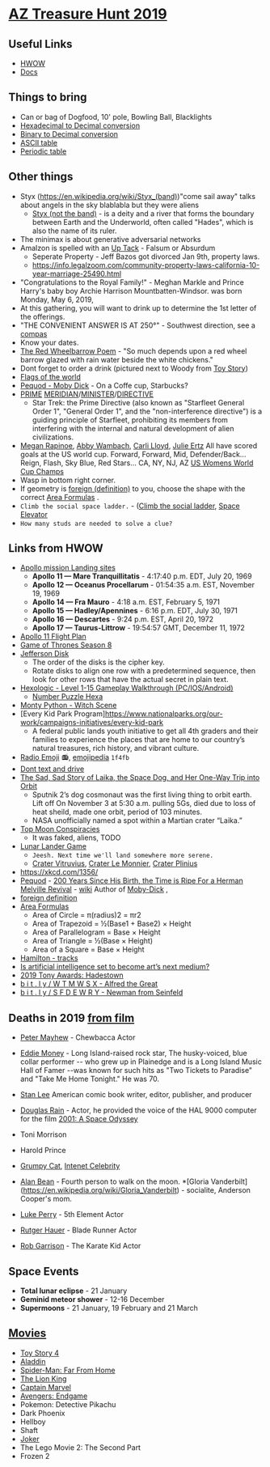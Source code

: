 # [AZ Treasure Hunt 2019](https://www.aztreasurehunt.org)


## Useful Links
* [HWOW](https://static1.squarespace.com/static/5897cdaf1b10e38edfed6ea7/t/5d94080b2b724c0a5185730f/1569982476384/HWOW_2019_Final.pdf)
* [Docs](https://www.aztreasurehunt.org/docs)

## Things to bring
* Can or bag of Dogfood, 10' pole, Bowling Ball, Blacklights
* [Hexadecimal to Decimal conversion](http://wims.unice.fr/wims/en_tool~number~baseconv.en.html)
* [Binary to Decimal conversion](https://www.rapidtables.com/convert/number/decimal-to-binary.html)
* [ASCII table](http://www.asciitable.com/)
* [Periodic table](https://www.ptable.com/)

## Other things
* Styx (https://en.wikipedia.org/wiki/Styx_(band))"come sail away" talks about angels in the sky blablabla but they were aliens
	* [Styx (not the band)](https://en.wikipedia.org/wiki/Styx) - is a deity and a river that forms the boundary between Earth and the Underworld, often called "Hades", which is also the name of its ruler. 
* The minimax is about generative adversarial networks
* AmaIzon is spelled with an [Up Tack](https://en.wikipedia.org/wiki/Up_tack) - Falsum or Absurdum
	* Seperate Property - Jeff Bazos got divorced Jan 9th, property laws. 
	* https://info.legalzoom.com/community-property-laws-california-10-year-marriage-25490.html
* "Congratulations to the Royal Family!" -  Meghan Markle and Prince Harry's baby boy Archie Harrison Mountbatten-Windsor. was born Monday, May 6, 2019, 
* At this gathering, you will want to drink up to determine the 1st letter of the offerings.
* "THE CONVENIENT ANSWER IS AT 250°" - Southwest direction, see a [compas](https://ambientweather.net/wp-content/uploads/2019/03/compass-rose.jpg)
* Know your dates.
* [The Red Wheelbarrow Poem](https://en.wikipedia.org/wiki/The_Red_Wheelbarrow) - "So much depends
upon a red wheel barrow glazed with rain water beside the white chickens."
* Dont forget to order a drink (pictured next to Woody from [Toy Story](https://en.wikipedia.org/wiki/Toy_Story_4))
* [Flags of the world](https://previews.123rf.com/images/panyamail/panyamail1805/panyamail180500343/102155432-all-flags-of-the-world-in-alphabetical-order-rectangle-glossy-style.jpg)
* [Pequod - Moby Dick](https://en.wikipedia.org/wiki/Pequod_\(Moby-Dick\)) - On a Coffe cup, Starbucks? 
* [PRIME](https://blogs.scientificamerican.com/roots-of-unity/why-isnt-1-a-prime-number/) [MERIDIAN](https://en.wikipedia.org/wiki/Prime_meridian)/[MINISTER](https://en.wikipedia.org/wiki/Prime_minister)/[DIRECTIVE](https://en.wikipedia.org/wiki/Prime_Directive)
	* Star Trek: the Prime Directive (also known as "Starfleet General Order 1", "General Order 1", and the "non-interference directive") is a guiding principle of Starfleet, prohibiting its members from interfering with the internal and natural development of alien civilizations.
* [Megan Rapinoe](https://en.wikipedia.org/wiki/Megan_Rapinoe), [Abby Wambach](https://en.wikipedia.org/wiki/Abby_Wambach), [Carli Lloyd](https://en.wikipedia.org/wiki/Carli_Lloyd), [Julie Ertz](https://en.wikipedia.org/wiki/Julie_Ertz) All have scored goals at the US world cup. Forward, Forward, Mid, Defender/Back... Reign, Flash, Sky Blue, Red Stars... CA, NY, NJ, AZ [US Womens World Cup Champs](https://en.wikipedia.org/wiki/United_States_women%27s_national_soccer_team)
* Wasp in bottom right corner.
* If geometry is [foreign (definition)](https://www.merriam-webster.com/dictionary/foreign) to you, choose the shape with the correct [Area Formulas](https://www.shmoop.com/basic-geometry/area-formulas.html) .
* `Climb the social space ladder.` -  ([Climb the social ladder](https://idioms.thefreedictionary.com/climb+the+social+ladder), [Space Elevator](https://en.wikipedia.org/wiki/Space_elevator)
* `How many studs are needed to solve a clue?` 

## Links from HWOW
* [Apollo mission Landing sites](https://airandspace.si.edu/explore-and-learn/topics/apollo/apollo-program/landing-missions/sites.cfm)
	* **Apollo 11 — Mare Tranquillitatis** - 4:17:40 p.m. EDT, July 20, 1969
	* **Apollo 12 — Oceanus Procellarum** - 01:54:35 a.m. EST, November 19, 1969
	* **Apollo 14 — Fra Mauro** - 4:18 a.m. EST, February 5, 1971
	* **Apollo 15 — Hadley/Apennines** - 6:16 p.m. EDT, July 30, 1971
	* **Apollo 16 — Descartes** - 9:24 p.m. EST, April 20, 1972
	* **Apollo 17 — Taurus-Littrow** - 19:54:57 GMT, December 11, 1972
* [Apollo 11 Flight Plan](https://www.smithsonianmag.com/us-history/apollo-11-flight-plan-180957225/)
* [Game of Thrones Season 8](https://en.wikipedia.org/wiki/Game_of_Thrones_\(season_8\)#Episodes)
* [Jefferson Disk](https://en.wikipedia.org/wiki/Jefferson_disk)
	* The order of the disks is the cipher key.
	* Rotate disks to align one row with a predetermined sequence, then look for other rows that have the actual secret in plain text.
* [Hexologic - Level 1-15 Gameplay Walkthrough (PC/IOS/Android)](https://www.youtube.com/watch?v=PlsKv4Cn6ZE)
	* [Number Puzzle Hexa](https://play.google.com/store/apps/details?id=com.bitmango.go.numberpuzzlehexa&hl=en_US)
* [Monty Python - Witch Scene](https://www.youtube.com/watch?v=yp_l5ntikaU)
* [Every Kid Park Program]https://www.nationalparks.org/our-work/campaigns-initiatives/every-kid-park
	* A federal public lands youth initiative to get all 4th graders and their families to experience the places that are home to our country’s natural treasures, rich history, and vibrant culture.
* [Radio Emoji](https://unicode.org/emoji/charts/full-emoji-list.html#1f4fb) :radio:, [emojipedia](https://emojipedia.org/radio/) `1f4fb`
* [Dont text and drive](https://www.azfamily.com/shows/good_morning_arizona/what-you-need-to-know-about-arizona-s-new-texting/article_940f0caa-65d2-11e9-b5e4-73c06a446ad2.html)
* [The Sad, Sad Story of Laika, the Space Dog, and Her One-Way Trip into Orbit](https://www.smithsonianmag.com/smithsonian-institution/sad-story-laika-space-dog-and-her-one-way-trip-orbit-1-180968728/)
	* Sputnik 2’s dog cosmonaut was the first living thing to orbit earth. Lift off On November 3 at 5:30 a.m. pulling 5Gs, died due to loss of heat sheild, made one orbit, period of 103 minutes. 
	* NASA unofficially named a spot within a Martian crater “Laika.”
* [Top Moon Conspiracies](https://www.livescience.com/65984-top-moon-conspiracies.html) 
	* It was faked, aliens, TODO
* [Lunar Lander Game](https://scratch.mit.edu/projects/307529682/fullscreen/)
	* `Jeesh. Next time we'll land somewhere more serene.`
	* [Crater Vitruvius](https://en.wikipedia.org/wiki/Vitruvius_\(crater\)), [Crater Le Monnier](https://en.wikipedia.org/wiki/Le_Monnier_\(crater\)), [Crater Plinius](https://en.wikipedia.org/wiki/Plinius_\(crater\))
* https://xkcd.com/1356/
* [Pequod](https://en.wikipedia.org/wiki/Pequod_(Moby-Dick)) - [200 Years Since His Birth, the Time is Ripe For a Herman Melville Revival](https://thewire.in/books/herman-melville-200-years) - [wiki](https://en.wikipedia.org/wiki/Herman_Melville) Author of [Moby-Dick](https://en.wikipedia.org/wiki/Moby-Dick) , 
* [foreign definition](https://www.merriam-webster.com/dictionary/foreign)
* [Area Formulas](https://www.shmoop.com/basic-geometry/area-formulas.html) 
	* Area of Circle = π(radius)2 = πr2
	* Area of Trapezoid = ½(Base1 + Base2) × Height
	* Area of Parallelogram = Base × Height
	* Area of Triangle = ½(Base × Height)
	* Area of a Square = Base × Height
* [Hamilton - tracks](https://en.wikipedia.org/wiki/Hamilton_\(album\)\#Track_listing)
* [Is artificial intelligence set to become art’s next medium?](https://www.christies.com/features/A-collaboration-between-two-artists-one-human-one-a-machine-9332-1.aspx)
* [2019 Tony Awards: Hadestown](https://www.youtube.com/watch?v=XgIGeMBsQf4)
* [b i t . l y / W T M W S X - Alfred the Great](https://en.wikipedia.org/wiki/Alfred_the_Great)
* [b i t . l y / S F D E W R Y - Newman from Seinfeld](https://en.wikipedia.org/wiki/Newman_\(Seinfeld\))


## Deaths in 2019 [from film](https://en.wikipedia.org/wiki/2019_in_film#Deaths)
* [Peter Mayhew](https://en.wikipedia.org/wiki/Peter_Mayhew) - Chewbacca Actor
* [Eddie Money](https://en.wikipedia.org/wiki/Eddie_Money) - Long Island-raised rock star, The husky-voiced, blue collar performer -- who grew up in Plainedge and is a Long Island Music Hall of Famer --was known for such hits as "Two Tickets to Paradise" and "Take Me Home Tonight."  He was 70.
* [Stan Lee](https://en.wikipedia.org/wiki/Stan_Lee) American comic book writer, editor, publisher, and producer
* [Douglas Rain](https://en.wikipedia.org/wiki/Douglas_Rain) -  Actor, he provided the voice of the HAL 9000 computer for the film [2001: A Space Odyssey](https://en.wikipedia.org/wiki/2001:_A_Space_Odyssey_\(film\))
* Toni Morrison
* Harold Prince
* [Grumpy Cat](https://en.wikipedia.org/wiki/Grumpy_Cat), [Intenet Celebrity](https://twitter.com/RealGrumpyCat)
* [Alan Bean](https://en.wikipedia.org/wiki/Alan_Bean) - Fourth person to walk on the moon.
*[Gloria Vanderbilt] (https://en.wikipedia.org/wiki/Gloria_Vanderbilt) - socialite, Anderson Cooper's mom.

* [Luke Perry](https://en.wikipedia.org/wiki/Luke_Perry) - 5th Element Actor
* [Rutger Hauer](https://en.wikipedia.org/wiki/Rutger_Hauer) - Blade Runner Actor
* [Rob Garrison](https://en.wikipedia.org/wiki/Rob_Garrison) - The Karate Kid Actor

## Space Events 
* **Total lunar eclipse** - 21 January
* **Geminid meteor shower** - 12-16 December
* **Supermoons** - 21 January, 19 February and 21 March

## [Movies](https://en.wikipedia.org/wiki/2019_in_film)
* [Toy Story 4](https://en.wikipedia.org/wiki/Toy_Story_4)
* [Aladdin](https://en.wikipedia.org/wiki/Aladdin_(2019_film))
* [Spider-Man: Far From Home](https://en.wikipedia.org/wiki/Spider-Man:_Far_From_Home)
* [The Lion King](https://en.wikipedia.org/wiki/The_Lion_King_(2019_film))
* [Captain Marvel](https://en.wikipedia.org/wiki/Captain_Marvel_(film))
* [Avengers: Endgame](https://en.wikipedia.org/wiki/Avengers:_Endgame)
* Pokemon: Detective Pikachu
* Dark Phoenix
* Hellboy
* Shaft
* [Joker](https://en.wikipedia.org/wiki/Joker_(2019_film))
* The Lego Movie 2: The Second Part
* Frozen 2

